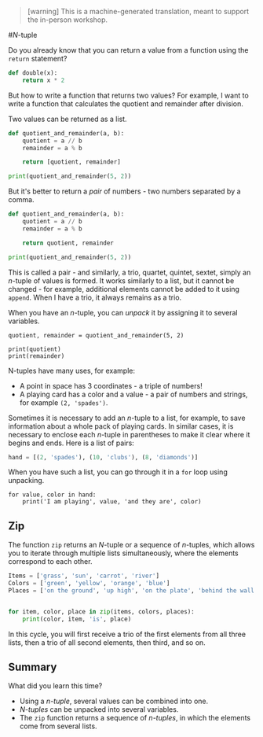 > [warning]
> This is a machine-generated translation, meant to support the in-person workshop.

#<var>N</var>-tuple

Do you already know that you can return a value from a function using the `return` statement?


``` python
def double(x):
    return x * 2
``` 

But how to write a function that returns two values? For example, I want to write a function that calculates the quotient and remainder after division.

Two values can be returned as a list.

```python
def quotient_and_remainder(a, b):
    quotient = a // b
    remainder = a % b

    return [quotient, remainder]

print(quotient_and_remainder(5, 2))
```

But it's better to return a *pair* of numbers - two numbers separated by a comma.
```python
def quotient_and_remainder(a, b):
    quotient = a // b
    remainder = a % b

    return quotient, remainder

print(quotient_and_remainder(5, 2))
```

This is called a pair - and similarly, a trio, quartet, quintet, sextet, simply an <var>n</var>-tuple of values is formed.
It works similarly to a list, but it cannot be changed - for example, additional elements cannot be added to it using `append`.
When I have a trio, it always remains as a trio.

When you have an <var>n</var>-tuple, you can *unpack* it by assigning it to several variables.

```
quotient, remainder = quotient_and_remainder(5, 2)

print(quotient)
print(remainder)
```


N-tuples have many uses, for example:

* A point in space has 3 coordinates - a triple of numbers!
* A playing card has a color and a value - a pair of numbers and strings, for example `(2, 'spades')`.

Sometimes it is necessary to add an <var>n</var>-tuple to a list, for example, to save information about a whole pack of playing cards. In similar cases, it is necessary to enclose each <var>n</var>-tuple in parentheses to make it clear where it begins and ends. Here is a list of pairs:


```python
hand = [(2, 'spades'), (10, 'clubs'), (8, 'diamonds')]
``` 

When you have such a list, you can go through it in a `for` loop using unpacking.

```
for value, color in hand:
    print('I am playing', value, 'and they are', color)
```


## Zip

The function `zip` returns an <var>N</var>-tuple or a sequence of <var>n</var>-tuples, which allows you to iterate through multiple lists simultaneously, where the elements correspond to each other.

```python
Items = ['grass', 'sun', 'carrot', 'river']
Colors = ['green', 'yellow', 'orange', 'blue']
Places = ['on the ground', 'up high', 'on the plate', 'behind the wall']


for item, color, place in zip(items, colors, places):
    print(color, item, 'is', place)
```    
    

In this cycle, you will first receive a trio of the first elements from all three lists, then a trio of all second elements, then third, and so on.

## Summary

What did you learn this time?

* Using a *<var>n</var>-tuple*, several values can be combined into one.
* *<var>N</var>-tuples* can be unpacked into several variables.
* The `zip` function returns a sequence of *<var>n</var>-tuples*, in which the elements come from several lists.
